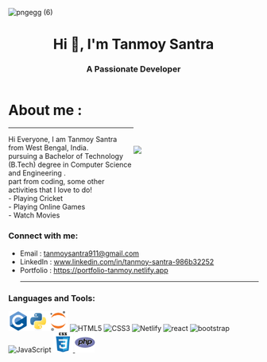 ![pngegg (6)](https://github.com/Tanmoy-Santra/Tanmoy-Santra/assets/123796923/6fb6338b-0d21-4d76-b6a2-6b430f705a33)




<h1 align="center">Hi 👋, I'm Tanmoy Santra</h1>
<h3 align="center">A Passionate Developer</h3>


  <div style="display: flex; align-items: center;">
  <div style="flex: 1;">
  <h1> About me :</h1><hr>
Hi Everyone, I am Tanmoy Santra from  West Bengal, India.<br> pursuing a Bachelor of Technology (B.Tech) degree in Computer Science and Engineering .<br>
  part from coding, some other activities that I love to do!<br>
  - Playing Cricket<br>
  - Playing Online Games<br>
  - Watch Movies 
  </div>
  <div style="flex: 1;">
    <img src="https://github.com/Tanmoy-Santra/Tanmoy-Santra/assets/123796923/40c5f155-620e-4961-a643-a6f8f02424a4" heigth='100px' width='100px'></img>
  </div>
</div>


<h3 align="left">Connect with me:</h3>

- Email : <a>tanmoysantra911@gmail.com</a>
- LinkedIn : <a href="https://www.linkedin.com/in/tanmoy-santra-986b32252/)">www.linkedin.com/in/tanmoy-santra-986b32252</a>
- Portfolio : <a href="https://portfolio-tanmoy.netlify.app" target="_blank">https://portfolio-tanmoy.netlify.app</a></h1><hr>

<h3 align="left">Languages and Tools:</h3>

<img src="https://raw.githubusercontent.com/devicons/devicon/master/icons/c/c-original.svg" alt="c" width="40" height="40"/><img src="https://raw.githubusercontent.com/devicons/devicon/master/icons/python/python-original.svg" alt="python" width="40" height="40"/><img src="https://raw.githubusercontent.com/devicons/devicon/master/icons/jupyter/jupyter-original.svg" alt="python" width="40" height="40"/> <img alt="HTML5" src="https://img.shields.io/badge/html5-%23E34F26.svg?&style=for-the-badge&logo=html5&logoColor=white" />    <img alt="CSS3" src="https://img.shields.io/badge/css3-%231572B6.svg?&style=for-the-badge&logo=css3&logoColor=white" />    <img alt="Netlify" src="https://img.shields.io/badge/netlify-%23000000.svg?style=for-the-badge&logo=netlify&logoColor=#00C7B7" />  <img alt="react" src="https://img.shields.io/badge/react-%23000000.svg?&style=for-the-badge&logo=react&logoColor=#00C7B7" />    <img alt="bootstrap" src="https://img.shields.io/badge/bootstrap-%23000000.svg?&style=for-the-badge&logo=bootstrap&logoColor=#00C7B7" />    <img alt="JavaScript" src="https://img.shields.io/badge/javascript-%23323330.svg?&style=for-the-badge&logo=javascript&logoColor=%23F7DF1E" /> </a> <a href="https://nodejs.org" target="_blank" rel="noreferrer">      <img src="https://raw.githubusercontent.com/devicons/devicon/master/icons/css3/css3-original-wordmark.svg" alt="css3" width="40" height="40"/> <img src="https://raw.githubusercontent.com/devicons/devicon/master/icons/php/php-original.svg" alt="php" width="40" height="40"/>




